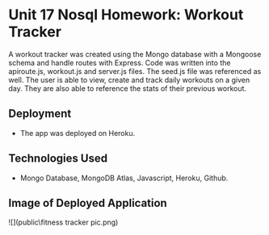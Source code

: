 # Unit 17 Nosql Homework: Workout Tracker

A workout tracker was created using the Mongo database with a Mongoose schema and handle routes with Express. Code was written into the apiroute.js, workout.js and server.js files. The seed.js file was referenced as well. The user is able to view, create and track daily workouts on a given day. They are also able to reference the stats of their previous workout. 

## Deployment

* The app was deployed on Heroku. 

## Technologies Used

* Mongo Database, MongoDB Atlas, Javascript, Heroku, Github.

## Image of Deployed Application

![](public\fitness tracker pic.png)

